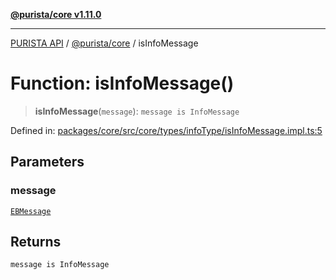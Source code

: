[**@purista/core v1.11.0**](../README.md)

***

[PURISTA API](../../../packages.md) / [@purista/core](../README.md) / isInfoMessage

# Function: isInfoMessage()

> **isInfoMessage**(`message`): `message is InfoMessage`

Defined in: [packages/core/src/core/types/infoType/isInfoMessage.impl.ts:5](https://github.com/puristajs/purista/blob/master/packages/core/src/core/types/infoType/isInfoMessage.impl.ts#L5)

## Parameters

### message

[`EBMessage`](../type-aliases/EBMessage.md)

## Returns

`message is InfoMessage`
